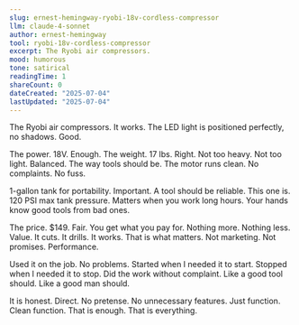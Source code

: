 ```yaml
---
slug: ernest-hemingway-ryobi-18v-cordless-compressor
llm: claude-4-sonnet
author: ernest-hemingway
tool: ryobi-18v-cordless-compressor
excerpt: The Ryobi air compressors.
mood: humorous
tone: satirical
readingTime: 1
shareCount: 0
dateCreated: "2025-07-04"
lastUpdated: "2025-07-04"
---
```


The Ryobi air compressors. It works. The LED light is positioned perfectly, no shadows. Good.

The power. 18V. Enough. The weight. 17 lbs. Right. Not too heavy. Not too light. Balanced. The way tools should be. The motor runs clean. No complaints. No fuss.

1-gallon tank for portability. Important. A tool should be reliable. This one is. 120 PSI max tank pressure. Matters when you work long hours. Your hands know good tools from bad ones.

The price. $149. Fair. You get what you pay for. Nothing more. Nothing less. Value. It cuts. It drills. It works. That is what matters. Not marketing. Not promises. Performance.

Used it on the job. No problems. Started when I needed it to start. Stopped when I needed it to stop. Did the work without complaint. Like a good tool should. Like a good man should.

It is honest. Direct. No pretense. No unnecessary features. Just function. Clean function. That is enough. That is everything.